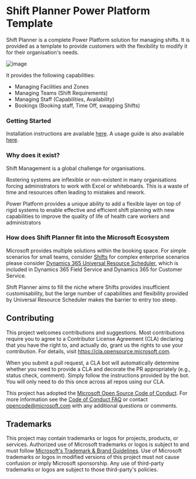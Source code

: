 # Shift Planner Power Platform Template
Shift Planner is a complete Power Platform solution for managing shifts. It is provided as a template to provide customers with the flexibility to modify it for their organisation's needs.

![image](https://github.com/user-attachments/assets/b3eac519-1fbc-40e7-8813-af14ad56b889)

It provides the following capabilities:
- Managing Facilities and Zones
- Managing Teams (Shift Requirements)
- Managing Staff (Capabilities, Availability)
- Bookings (Booking staff, Time Off, swapping Shifts)

### Getting Started
Installation instructions are available [here](./docs/installation-guide.md). A usage guide is also available [here](./docs/getting-started.md).

### Why does it exist?
Shift Management is a global challenge for organisations. 

Rostering systems are inflexible or non-existent in many organisations forcing administrators to work with Excel or whiteboards. This is a waste of time and resources often leading to mistakes and rework.

Power Platform provides a unique ability to add a flexible layer on top of rigid systems to enable effective and efficient shift planning with new capabilities to improve the quality of life of health care workers and administrators

### How does Shift Planner fit into the Microsoft Ecosystem
Microsoft provides multiple solutions within the booking space. For simple scenarios for small teams, consider [Shifts](https://support.microsoft.com/en-au/office/what-is-shifts-f8efe6e4-ddb3-4d23-b81b-bb812296b821) for complex enterprise scenarios please consider [Dynamics 365 Universal Resource Scheduler](https://learn.microsoft.com/en-us/dynamics365/common-scheduler/schedule-anything-with-universal-resource-scheduling), which is included in Dynamics 365 Field Service and Dynamics 365 for Customer Service. 

Shift Planner aims to fill the niche where Shifts provides insufficient customisability, but the large number of capabilities and flexibility provided by Universal Resource Scheduler makes the barrier to entry too steep. 

## Contributing

This project welcomes contributions and suggestions.  Most contributions require you to agree to a
Contributor License Agreement (CLA) declaring that you have the right to, and actually do, grant us
the rights to use your contribution. For details, visit https://cla.opensource.microsoft.com.

When you submit a pull request, a CLA bot will automatically determine whether you need to provide
a CLA and decorate the PR appropriately (e.g., status check, comment). Simply follow the instructions
provided by the bot. You will only need to do this once across all repos using our CLA.

This project has adopted the [Microsoft Open Source Code of Conduct](https://opensource.microsoft.com/codeofconduct/).
For more information see the [Code of Conduct FAQ](https://opensource.microsoft.com/codeofconduct/faq/) or
contact [opencode@microsoft.com](mailto:opencode@microsoft.com) with any additional questions or comments.

## Trademarks

This project may contain trademarks or logos for projects, products, or services. Authorized use of Microsoft 
trademarks or logos is subject to and must follow 
[Microsoft's Trademark & Brand Guidelines](https://www.microsoft.com/en-us/legal/intellectualproperty/trademarks/usage/general).
Use of Microsoft trademarks or logos in modified versions of this project must not cause confusion or imply Microsoft sponsorship.
Any use of third-party trademarks or logos are subject to those third-party's policies.
